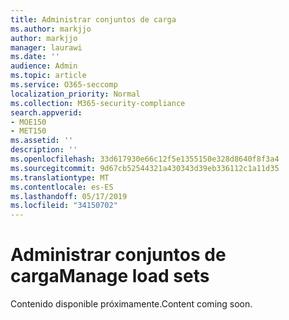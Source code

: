 ```yaml
---
title: Administrar conjuntos de carga
ms.author: markjjo
author: markjjo
manager: laurawi
ms.date: ''
audience: Admin
ms.topic: article
ms.service: O365-seccomp
localization_priority: Normal
ms.collection: M365-security-compliance
search.appverid:
- MOE150
- MET150
ms.assetid: ''
description: ''
ms.openlocfilehash: 33d617930e66c12f5e1355150e328d8640f8f3a4
ms.sourcegitcommit: 9d67cb52544321a430343d39eb336112c1a11d35
ms.translationtype: MT
ms.contentlocale: es-ES
ms.lasthandoff: 05/17/2019
ms.locfileid: "34150702"
---
```

# <a name="manage-load-sets"></a><span data-ttu-id="48686-102">Administrar conjuntos de carga</span><span class="sxs-lookup"><span data-stu-id="48686-102">Manage load sets</span></span>

<span data-ttu-id="48686-103">Contenido disponible próximamente.</span><span class="sxs-lookup"><span data-stu-id="48686-103">Content coming soon.</span></span>
